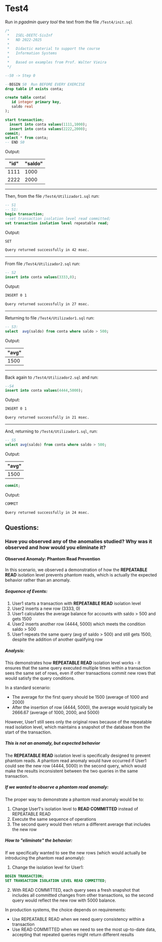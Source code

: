 # Test4

Run in *pgadmin query tool* the text from the file ```/Test4/init.sql```

```sql
/*
 *   ISEL-DEETC-SisInf
 *   ND 2022-2025
 *
 *   Didactic material to support the course
 *   Information Systems
 *   
 *   Based on examples from Prof. Walter Vieira
 */

--S0 -> Step 0

--BEGIN S0  Run BEFORE EVERY EXERCISE
drop table if exists conta;

create table conta(
   id integer primary key,
   saldo real
);

start transaction;
  insert into conta values(1111,1000);
  insert into conta values(2222,2000);
commit;
select * from conta;
-- END S0
```

Output:

|"id"|"saldo"|
|----|-------|
|1111|1000|
|2222|2000|

---

Then, from the file ```/Test4/Utilizador1.sql``` run:

```sql
-- S1
-- S1:
begin transaction;
--set transaction isolation level read committed;
set transaction isolation level repeatable read;
```

Output:

```txt
SET

Query returned successfully in 42 msec.
```
---

From file ```/Test4/Utilizador2.sql``` run:

```sql
-- S2
insert into conta values(3333,0);
```

Output:

```txt
INSERT 0 1

Query returned successfully in 27 msec.
```

---

Returning to file ```/Test4/Utilizador1.sql``` run:

```sql
-- S3:
select  avg(saldo) from conta where saldo > 500;
```

Output:

|"avg"|
|-----|
|1500|

---

Back again to ```/Test4/Utilizador2.sql``` and run:

```sql
--S4
insert into conta values(4444,5000);
```

Output:

```txt
INSERT 0 1

Query returned successfully in 21 msec.
```

---

And, returning to ```/Test4/Utilizador1.sql```, run:

```sql
-- S5
select avg(saldo) from conta where saldo > 500;
```

Output:

|"avg"|
|-----|
|1500|

```sql
commit;
```

Output:

```txt
COMMIT

Query returned successfully in 24 msec.
```

## Questions:

### Have you observed any of the anomalies studied? Why was it observed and how would you eliminate it?

#### Observed Anomaly: Phantom Read Prevention

In this scenario, we observed a demonstration of how the **REPEATABLE READ** isolation level prevents phantom reads, which is actually the expected behavior rather than an anomaly.

##### Sequence of Events:

1. User1 starts a transaction with **REPEATABLE READ** isolation level
2. User2 inserts a new row (3333, 0)
3. User1 calculates the average balance for accounts with saldo > 500 and gets 1500
4. User2 inserts another row (4444, 5000) which meets the condition saldo > 500
5. User1 repeats the same query (avg of saldo > 500) and still gets 1500, despite the addition of another qualifying row

##### Analysis:

This demonstrates how **REPEATABLE READ** isolation level works - it ensures that the same query executed multiple times within a transaction sees the same set of rows, even if other transactions commit new rows that would satisfy the query conditions.

In a standard scenario:
- The average for the first query should be 1500 (average of 1000 and 2000)
- After the insertion of row (4444, 5000), the average would typically be 2666.67 (average of 1000, 2000, and 5000)

However, User1 still sees only the original rows because of the repeatable read isolation level, which maintains a snapshot of the database from the start of the transaction.

##### This is not an anomaly, but expected behavior

The **REPEATABLE READ** isolation level is specifically designed to prevent phantom reads. A phantom read anomaly would have occurred if User1 could see the new row (4444, 5000) in the second query, which would make the results inconsistent between the two queries in the same transaction.

##### If we wanted to observe a phantom read anomaly:

The proper way to demonstrate a phantom read anomaly would be to:
1. Change User1's isolation level to **READ COMMITTED** instead of REPEATABLE READ
2. Execute the same sequence of operations
3. The second query would then return a different average that includes the new row

##### How to "eliminate" the behavior:

If we specifically wanted to see the new rows (which would actually be introducing the phantom read anomaly):

1. Change the isolation level for User1:

```sql
BEGIN TRANSACTION;
SET TRANSACTION ISOLATION LEVEL READ COMMITTED;
```

2. With READ COMMITTED, each query sees a fresh snapshot that includes all committed changes from other transactions, so the second query would reflect the new row with 5000 balance.

In production systems, the choice depends on requirements:
- Use REPEATABLE READ when we need query consistency within a transaction
- Use READ COMMITTED when we need to see the most up-to-date data, accepting that repeated queries might return different results

